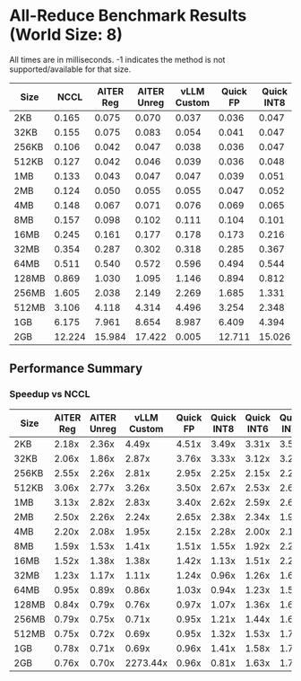 # All-Reduce Benchmark Results (World Size: 8)

All times are in milliseconds. -1 indicates the method is not supported/available for that size.

| Size | NCCL | AITER Reg | AITER Unreg | vLLM Custom | Quick FP | Quick INT8 | Quick INT6 | Quick INT4 |
|---|---|---|---|---|---|---|---|---|
| 2KB | 0.165 | 0.075 | 0.070 | 0.037 | 0.036 | 0.047 | 0.050 | 0.047 |
| 32KB | 0.155 | 0.075 | 0.083 | 0.054 | 0.041 | 0.047 | 0.050 | 0.048 |
| 256KB | 0.106 | 0.042 | 0.047 | 0.038 | 0.036 | 0.047 | 0.049 | 0.047 |
| 512KB | 0.127 | 0.042 | 0.046 | 0.039 | 0.036 | 0.048 | 0.050 | 0.048 |
| 1MB | 0.133 | 0.043 | 0.047 | 0.047 | 0.039 | 0.051 | 0.051 | 0.049 |
| 2MB | 0.124 | 0.050 | 0.055 | 0.055 | 0.047 | 0.052 | 0.053 | 0.064 |
| 4MB | 0.148 | 0.067 | 0.071 | 0.076 | 0.069 | 0.065 | 0.074 | 0.069 |
| 8MB | 0.157 | 0.098 | 0.102 | 0.111 | 0.104 | 0.101 | 0.082 | 0.069 |
| 16MB | 0.245 | 0.161 | 0.177 | 0.178 | 0.173 | 0.216 | 0.163 | 0.111 |
| 32MB | 0.354 | 0.287 | 0.302 | 0.318 | 0.285 | 0.367 | 0.282 | 0.212 |
| 64MB | 0.511 | 0.540 | 0.572 | 0.596 | 0.494 | 0.544 | 0.417 | 0.333 |
| 128MB | 0.869 | 1.030 | 1.095 | 1.146 | 0.894 | 0.812 | 0.639 | 0.531 |
| 256MB | 1.605 | 2.038 | 2.149 | 2.269 | 1.685 | 1.331 | 1.117 | 0.977 |
| 512MB | 3.106 | 4.118 | 4.314 | 4.496 | 3.254 | 2.348 | 2.035 | 1.830 |
| 1GB | 6.175 | 7.961 | 8.654 | 8.987 | 6.409 | 4.394 | 3.898 | 3.560 |
| 2GB | 12.224 | 15.984 | 17.422 | 0.005 | 12.711 | 15.026 | 7.481 | 6.864 |

## Performance Summary

### Speedup vs NCCL

| Size | AITER Reg | AITER Unreg | vLLM Custom | Quick FP | Quick INT8 | Quick INT6 | Quick INT4 |
|---|---|---|---|---|---|---|---|
| 2KB | 2.18x | 2.36x | 4.49x | 4.51x | 3.49x | 3.31x | 3.50x |
| 32KB | 2.06x | 1.86x | 2.87x | 3.76x | 3.33x | 3.12x | 3.25x |
| 256KB | 2.55x | 2.26x | 2.81x | 2.95x | 2.25x | 2.15x | 2.25x |
| 512KB | 3.06x | 2.77x | 3.26x | 3.50x | 2.67x | 2.53x | 2.67x |
| 1MB | 3.13x | 2.82x | 2.83x | 3.40x | 2.62x | 2.59x | 2.69x |
| 2MB | 2.50x | 2.26x | 2.24x | 2.65x | 2.38x | 2.34x | 1.95x |
| 4MB | 2.20x | 2.08x | 1.95x | 2.15x | 2.28x | 2.00x | 2.13x |
| 8MB | 1.59x | 1.53x | 1.41x | 1.51x | 1.55x | 1.92x | 2.28x |
| 16MB | 1.52x | 1.38x | 1.38x | 1.42x | 1.13x | 1.51x | 2.21x |
| 32MB | 1.23x | 1.17x | 1.11x | 1.24x | 0.96x | 1.26x | 1.67x |
| 64MB | 0.95x | 0.89x | 0.86x | 1.03x | 0.94x | 1.23x | 1.54x |
| 128MB | 0.84x | 0.79x | 0.76x | 0.97x | 1.07x | 1.36x | 1.64x |
| 256MB | 0.79x | 0.75x | 0.71x | 0.95x | 1.21x | 1.44x | 1.64x |
| 512MB | 0.75x | 0.72x | 0.69x | 0.95x | 1.32x | 1.53x | 1.70x |
| 1GB | 0.78x | 0.71x | 0.69x | 0.96x | 1.41x | 1.58x | 1.73x |
| 2GB | 0.76x | 0.70x | 2273.44x | 0.96x | 0.81x | 1.63x | 1.78x |
